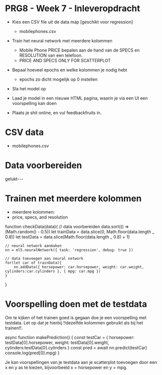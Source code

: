 # PRG8 - Week 7 - Inleveropdracht

- Kies een CSV file uit de data map [geschikt voor regression]
  - mobilephones.csv
- Train het neural network met meerdere kolommen
  - Mobile Phone PRICE bepalen aan de hand van de SPECS en RESOLUTION van een telefoon.
  - PRICE AND SPECS ONLY FOR SCATTERPLOT
- Bepaal hoeveel epochs en welke kolommen je nodig hebt
  - epochs zo dicht mogelijk op 0 instellen
- Sla het model op

- Laad je model in een nieuwe HTML pagina, waarin je via een UI een voorspelling kan doen
- Plaats je shit online, en vul feedbackfruits in.

# CSV data

- mobilephones.csv

# Data voorbereiden

gelukt---

# Trainen met meerdere kolommen

- meerdere kolommen:
- price, specs, and resolution

function checkData(data){
// data voorbereiden
data.sort(() => (Math.random() - 0.5))
let trainData = data.slice(0, Math.floor(data.length _ 0.8))
let testData = data.slice(Math.floor(data.length _ 0.8) + 1)

    // neural network aanmaken
    nn = ml5.neuralNetwork({ task: 'regression', debug: true })

    // data toevoegen aan neural network
    for(let car of trainData){
        nn.addData({ horsepower: car.horsepower, weight: car.weight, cylinders:car.cylinders }, { mpg: car.mpg })
    }

}

# Voorspelling doen met de testdata

Om te kijken of het trainen goed is gegaan doe je een voorspelling met testdata. Let op dat je hierbij !!dezelfde kolommen gebruikt als bij het trainen!!.

async function makePrediction() {
const testCar = { horsepower: testData[0].horsepower, weight: testData[0].weight, cylinders:testData[0].cylinders }
const pred = await nn.predict(testCar)
console.log(pred[0].mpg)
}

Je kan voorspellingen van je testdata aan je scatterplot toevoegen door een x en y as te kiezen, bijvoorbeeld x = horsepower en y = mpg.
